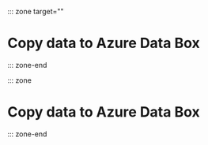 ::: zone target=""
# Copy data to Azure Data Box
::: zone-end

::: zone
# Copy data to Azure Data Box
::: zone-end
